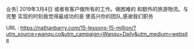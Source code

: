  
 业务| 2019年3月4日 
 或者有客户做所有的工作。做困难的 
 和额外的旅游物流。与完整 
 实现的时刻我觉得最成功的是 
 使高兴你的团队,感谢我们职务 
   
  URL : https://nathanbarry.com/15-lessons-15-million/?utm_source=wanqu.co&utm_campaign=Wanqu+Daily&utm_medium=website